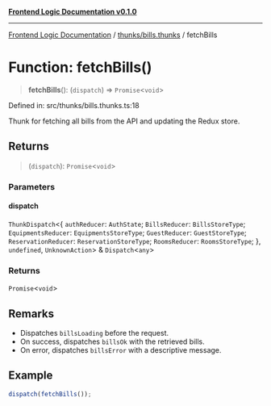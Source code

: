 [**Frontend Logic Documentation v0.1.0**](../../../README.md)

***

[Frontend Logic Documentation](../../../modules.md) / [thunks/bills.thunks](../README.md) / fetchBills

# Function: fetchBills()

> **fetchBills**(): (`dispatch`) => `Promise`\<`void`\>

Defined in: src/thunks/bills.thunks.ts:18

Thunk for fetching all bills from the API and updating the Redux store.

## Returns

> (`dispatch`): `Promise`\<`void`\>

### Parameters

#### dispatch

`ThunkDispatch`\<\{ `authReducer`: `AuthState`; `BillsReducer`: `BillsStoreType`; `EquipmentsReducer`: `EquipmentsStoreType`; `GuestReducer`: `GuestStoreType`; `ReservationReducer`: `ReservationStoreType`; `RoomsReducer`: `RoomsStoreType`; \}, `undefined`, `UnknownAction`\> & `Dispatch`\<`any`\>

### Returns

`Promise`\<`void`\>

## Remarks

- Dispatches `billsLoading` before the request.
- On success, dispatches `billsOk` with the retrieved bills.
- On error, dispatches `billsError` with a descriptive message.

## Example

```ts
dispatch(fetchBills());
```
